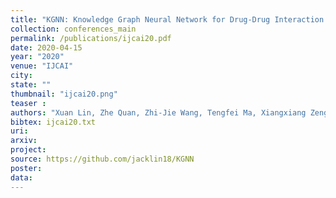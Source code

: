 ```yaml
---
title: "KGNN: Knowledge Graph Neural Network for Drug-Drug Interaction Prediction"
collection: conferences_main
permalink: /publications/ijcai20.pdf
date: 2020-04-15
year: "2020"
venue: "IJCAI"
city: 
state: ""
thumbnail: "ijcai20.png"
teaser : 
authors: "Xuan Lin, Zhe Quan, Zhi-Jie Wang, Tengfei Ma, Xiangxiang Zeng"
bibtex: ijcai20.txt
uri: 
arxiv: 
project: 
source: https://github.com/jacklin18/KGNN
poster: 
data:
---
```


